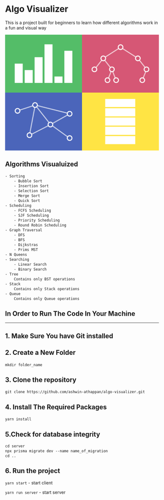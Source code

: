 # Algo Visualizer

This is a project built for beginners to learn how different algorithms work in a fun and visual way

![alt](./src/Components/Home/images/Home.png)

## Algorithms Visualuized

    - Sorting
        - Bubble Sort
        - Insertion Sort
        - Selection Sort
        - Merge Sort
        - Quick Sort
    - Scheduling
        - FCFS Scheduling
        - SJF Scheduling
        - Priority Scheduling
        - Round Robin Scheduling
    - Graph Traversal
        - DFS
        - BFS
        - Dijkstras
        - Prims MST
    - N Queens
    - Searching
        - Linear Search
        - Binary Search
    - Tree
        Contains only BST operations
    - Stack
        Contains only Stack operations
    - Queue
        Contains only Queue operations

## In Order to Run The Code In Your Machine

----------

## 1. Make Sure You have Git installed

## 2. Create a New Folder

`mkdir folder_name`

## 3. Clone the repository

`git clone https://github.com/ashwin-athappan/algo-visualizer.git`

## 4. Install The Required Packages

`yarn install`

## 5.Check for database integrity 

    cd server
    npx prisma migrate dev --name name_of_migration
    cd ..

## 6. Run the project

`yarn start` - start client

`yarn run server` - start server